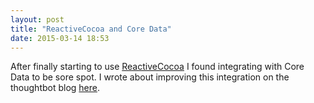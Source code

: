 ```yaml
---
layout: post
title: "ReactiveCocoa and Core Data"
date: 2015-03-14 18:53
---
```


After finally starting to use
[ReactiveCocoa](https://github.com/ReactiveCocoa/ReactiveCocoa) I found
integrating with Core Data to be sore spot. I wrote about improving this
integration on the thoughtbot blog
[here](https://robots.thoughtbot.com/reactive-core-data).
